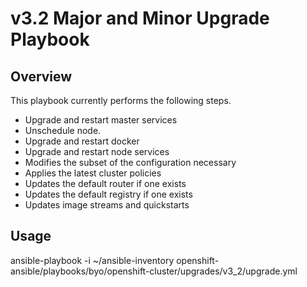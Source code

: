 # v3.2 Major and Minor Upgrade Playbook

## Overview
This playbook currently performs the
following steps.

 * Upgrade and restart master services
 * Unschedule node.
 * Upgrade and restart docker
 * Upgrade and restart node services
 * Modifies the subset of the configuration necessary
 * Applies the latest cluster policies
 * Updates the default router if one exists
 * Updates the default registry if one exists
 * Updates image streams and quickstarts

## Usage
ansible-playbook -i ~/ansible-inventory openshift-ansible/playbooks/byo/openshift-cluster/upgrades/v3_2/upgrade.yml
